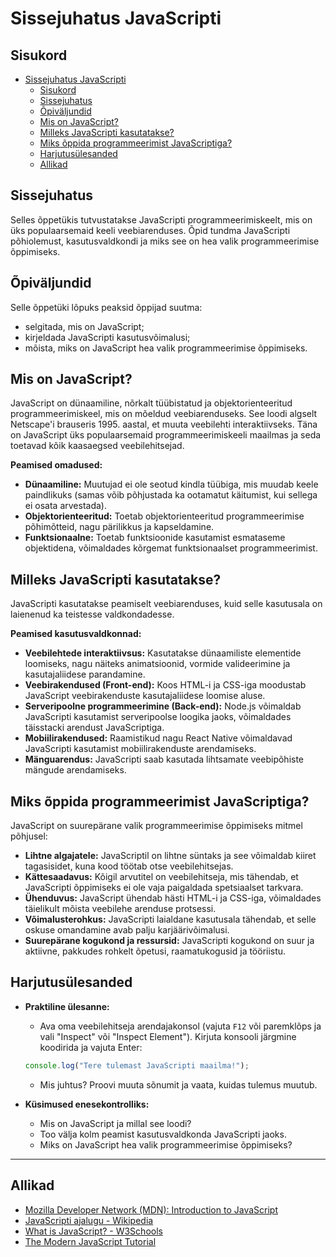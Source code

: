 # Sissejuhatus JavaScripti

## Sisukord

- [Sissejuhatus JavaScripti](#sissejuhatus-javascripti)
  - [Sisukord](#sisukord)
  - [Sissejuhatus](#sissejuhatus)
  - [Õpiväljundid](#õpiväljundid)
  - [Mis on JavaScript?](#mis-on-javascript)
  - [Milleks JavaScripti kasutatakse?](#milleks-javascripti-kasutatakse)
  - [Miks õppida programmeerimist JavaScriptiga?](#miks-õppida-programmeerimist-javascriptiga)
  - [Harjutusülesanded](#harjutusülesanded)
  - [Allikad](#allikad)

## Sissejuhatus

Selles õppetükis tutvustatakse JavaScripti programmeerimiskeelt, mis on üks populaarsemaid keeli veebiarenduses. Õpid tundma JavaScripti põhiolemust, kasutusvaldkondi ja miks see on hea valik programmeerimise õppimiseks.

## Õpiväljundid

Selle õppetüki lõpuks peaksid õppijad suutma:

- selgitada, mis on JavaScript;
- kirjeldada JavaScripti kasutusvõimalusi;
- mõista, miks on JavaScript hea valik programmeerimise õppimiseks.

## Mis on JavaScript?

JavaScript on dünaamiline, nõrkalt tüübistatud ja objektorienteeritud programmeerimiskeel, mis on mõeldud veebiarenduseks. See loodi algselt Netscape'i brauseris 1995. aastal, et muuta veebilehti interaktiivseks. Täna on JavaScript üks populaarsemaid programmeerimiskeeli maailmas ja seda toetavad kõik kaasaegsed veebilehitsejad.

**Peamised omadused:**

- **Dünaamiline:** Muutujad ei ole seotud kindla tüübiga, mis muudab keele paindlikuks (samas võib põhjustada ka ootamatut käitumist, kui sellega ei osata arvestada).
- **Objektorienteeritud:** Toetab objektorienteeritud programmeerimise põhimõtteid, nagu pärilikkus ja kapseldamine.
- **Funktsionaalne:** Toetab funktsioonide kasutamist esmataseme objektidena, võimaldades kõrgemat funktsionaalset programmeerimist.

## Milleks JavaScripti kasutatakse?

JavaScripti kasutatakse peamiselt veebiarenduses, kuid selle kasutusala on laienenud ka teistesse valdkondadesse.

**Peamised kasutusvaldkonnad:**

- **Veebilehtede interaktiivsus:** Kasutatakse dünaamiliste elementide loomiseks, nagu näiteks animatsioonid, vormide valideerimine ja kasutajaliidese parandamine.
- **Veebirakendused (Front-end):** Koos HTML-i ja CSS-iga moodustab JavaScript veebirakenduste kasutajaliidese loomise aluse.
- **Serveripoolne programmeerimine (Back-end):** Node.js võimaldab JavaScripti kasutamist serveripoolse loogika jaoks, võimaldades täisstacki arendust JavaScriptiga.
- **Mobiilirakendused:** Raamistikud nagu React Native võimaldavad JavaScripti kasutamist mobiilirakenduste arendamiseks.
- **Mänguarendus:** JavaScripti saab kasutada lihtsamate veebipõhiste mängude arendamiseks.

## Miks õppida programmeerimist JavaScriptiga?

JavaScript on suurepärane valik programmeerimise õppimiseks mitmel põhjusel:

- **Lihtne algajatele:** JavaScriptil on lihtne süntaks ja see võimaldab kiiret tagasisidet, kuna kood töötab otse veebilehitsejas.
- **Kättesaadavus:** Kõigil arvutitel on veebilehitseja, mis tähendab, et JavaScripti õppimiseks ei ole vaja paigaldada spetsiaalset tarkvara.
- **Ühenduvus:** JavaScript ühendab hästi HTML-i ja CSS-iga, võimaldades täielikult mõista veebilehe arenduse protsessi.
- **Võimalusterohkus:** JavaScripti laialdane kasutusala tähendab, et selle oskuse omandamine avab palju karjäärivõimalusi.
- **Suurepärane kogukond ja ressursid:** JavaScripti kogukond on suur ja aktiivne, pakkudes rohkelt õpetusi, raamatukogusid ja tööriistu.

## Harjutusülesanded

- **Praktiline ülesanne:**
  - Ava oma veebilehitseja arendajakonsol (vajuta `F12` või paremklõps ja vali "Inspect" või "Inspect Element"). Kirjuta konsooli järgmine koodirida ja vajuta Enter:

  ```javascript
  console.log("Tere tulemast JavaScripti maailma!");
  ```

  - Mis juhtus? Proovi muuta sõnumit ja vaata, kuidas tulemus muutub.

- **Küsimused enesekontrolliks:**
  - Mis on JavaScript ja millal see loodi?
  - Too välja kolm peamist kasutusvaldkonda JavaScripti jaoks.
  - Miks on JavaScript hea valik programmeerimise õppimiseks?

---

## Allikad

- [Mozilla Developer Network (MDN): Introduction to JavaScript](https://developer.mozilla.org/en-US/docs/Web/JavaScript/Guide/Introduction)
- [JavaScripti ajalugu - Wikipedia](https://et.wikipedia.org/wiki/JavaScript)
- [What is JavaScript? - W3Schools](https://www.w3schools.com/js/js_intro.asp)
- [The Modern JavaScript Tutorial](https://javascript.info/)